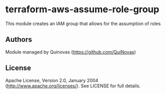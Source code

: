 # terraform-aws-assume-role-group

This module creates an IAM group that allows for the assumption of roles

## Authors

Module managed by Quinovas (https://github.com/QuiNovas)

## License

Apache License, Version 2.0, January 2004 (http://www.apache.org/licenses/). See LICENSE for full details.